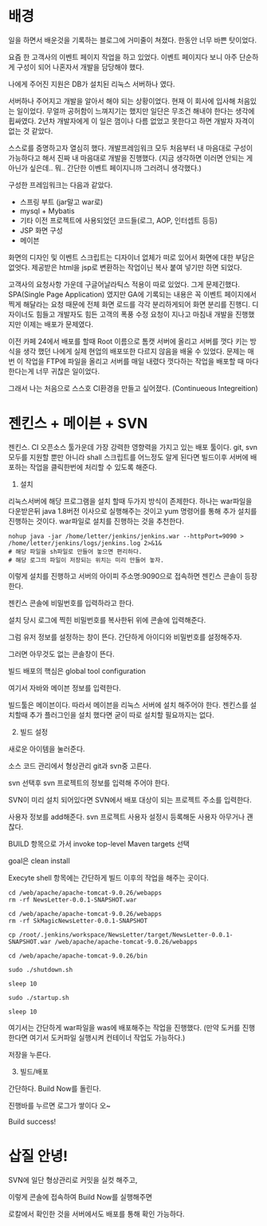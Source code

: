 # 배경

일을 하면서 배운것을 기록하는 블로그에 거미줄이 쳐졌다.
한동안 너무 바쁜 탓이었다.

요즘 한 고객사의 이벤트 페이지 작업을 하고 있었다. 
이벤트 페이지다 보니 아주 단순하게 구성이 되어 나혼자서
개발을 담당해야 했다.

나에게 주어진 지원은 DB가 설치된 리눅스 서버하나 였다.

서버하나 주어지고 개발을 알아서 해야 되는 상황이었다. 현재 이 회사에 입사해 처음있는 일이었다. 
무얼까 공허함이 느껴지기는 했지만 일단은 무조건 해내야 한다는 생각에 휩싸였다. 2년차 개발자에게
이 일은 껌이나 다름 없었고 못한다고 하면 개발자 자격이 없는 것 같았다.

스스로를 증명하고자 열심히 했다.
개발프레임워크 모두 처음부터 내 마음대로 구성이 가능하다고 해서 진짜 내 마음대로 개발을 진행했다.
(지금 생각하면 이러면 안되는 게 아닌가 싶은데.. 뭐.. 간단한 이벤트 페이지니까 그러려니 생각했다.)

구성한 프레임워크는 다음과 같았다. 

* 스프링 부트 (jar말고 war로)
* mysql + Mybatis 
* 기타 이전 프로젝트에 사용되었던 코드들(로그, AOP, 인터셉트 등등)
* JSP 화면 구성
* 메이븐

화면의 디자인 및 이벤트 스크립트는 디자이너 없체가 떠로 있어서 화면에 대한 부담은 없엇다. 제공받은 html을 jsp로 변환하는 작업이닌 복사 붙여 넣기만 하면 되었다.

고객사의 요청사항 가운데 구글어날라틱스 적용이 따로 있었다. 그게 문제긴했다. SPA(Single Page Application) 였지만 GA에 기록되는 내용은 꼭 이벤트 페이지에서 찍게 해달라는 요청 때문에 전체 화면 로드를 각각 분리하게되어 화면 분리를 진행디. 디자이너도 힘들고 개발자도 힘든 고객의 폭풍 수정 요청이 지나고 마침내 개발을 진행했지만 이제는 배포가 문제였다. 

이전 카페 24에서 배포를 할때 Root 이름으로 톰캣 서버에 올리고 서버를 껏다 키는 방식을 생각 했던 나에게 실제 현업의 배포또한 다르지 않음을 배울 수 있었다. 문제는 매번 이 작업을 FTP에 파일을 올리고 서버를 매일 내렸다 껏다하는 작업을 배포할 때 마다한다는게 너무 귀찮은 일이었다.

그래서 나는 처음으로 스스호 CI환경을 만들고 싶어졌다. (Continueous Integreition)

# 젠킨스 + 메이븐 + SVN

젠킨스. CI 오픈소스 툴가운데 가장 강력한 영향력을 가지고 있는 배포 툴이다. git, svn  모두를 지원할 뿐만 아니라 shall 스크립트를 어느정도 알게 된다면 빌드이후 서버에 배포하는 작업을 클릭한번에 처리할 수 있도록 해준다.

1. 설치

리눅스서버에 해당 프로그램을 설치 할때 두가지 방식이 존제한다. 하나는 war파일을 다운받은뒤 java 1.8버전 이사으로 실행해주는 것이고 
yum 명령어를 통해 추가 설치를 진행하는 것이다. war파일로 설치를 진행하는 것을 추천한다. 

```shell
nohup java -jar /home/letter/jenkins/jenkins.war --httpPort=9090 > /home/letter/jenkins/logs/jenkins.log 2>&1&
# 해당 파일을 sh파일로 만들어 놓으면 편리하다.
# 해당 로그의 파일이 저장되는 위치는 미리 만들어 놓자.
```

이렇게 설치를 진행하고 서버의 아이피 주소명:9090으로 접속하면 젠킨스 콘솔이 등장한다.

젠킨스 콘솔에 비밀번호를 입력하라고 한다.

설치 당시 로그에 찍힌 비밀번호를 복사한뒤
위에 콘솔에 입력해준다.

그럼 유저 정보를 설정하는 창이 뜬다. 간단하게 아이디와 비밀번호를 설정해주자.

그러면 아무것도 없는 콘솔창이 뜬다.

빌드 배포의 핵심은 global tool configuration

여기서 자바와 메이븐 정보를 입력한다.

빌드툴은 메이븐이다. 따라서 메이븐을 리눅스 서버에 설치 해주어야 한다. 젠킨스를 설치할때 추가 플러그인을 설치 했다면 굳이 따로 설치할 필요까지는 없다.


2. 빌드 설정

새로운 아이템을 눌러준다.


소스 코드 관리에서 형상관리 git과 svn중 고른다.


svn 선택후 svn 프로젝트의 정보를 입력해 주어야 한다.


SVN이 미리 설치 되어있다면 SVN에서 배포 대상이 되는 프로젝트 주소를 입력한다.


사용자 정보를 add해준다. svn 프로젝트 사용자 설정시 등록해둔 사용자 아무거나 괜찮다.


BUILD 항목으로 가서 invoke top-level Maven targets 선택

goal은 clean install


Execyte shell 항목에는 간단하게 빌드 이후의 작업을 해주는 곳이다.

```shall
cd /web/apache/apache-tomcat-9.0.26/webapps
rm -rf NewsLetter-0.0.1-SNAPSHOT.war
 
cd /web/apache/apache-tomcat-9.0.26/webapps
rm -rf SkMagicNewsLetter-0.0.1-SNAPSHOT
 
cp /root/.jenkins/workspace/NewsLetter/target/NewsLetter-0.0.1-SNAPSHOT.war /web/apache/apache-tomcat-9.0.26/webapps

cd /web/apache/apache-tomcat-9.0.26/bin

sudo ./shutdown.sh

sleep 10

sudo ./startup.sh
 
sleep 10
```

여기서는 간단하게 war파일을 was에 배포해주는 작업을 진행했다. (만약 도커를 진행한다면 여기서 도커파일 실행시켜 컨테이너 작업도 가능하다.)

저장을 누른다.


3. 빌드/배포

간단하다. Build Now를 돌린다. 

진행바를 누르면 로그가 쌓이다 오~

Build success!



# 삽질 안녕!

SVN에 일단 형상관리로 커밋을 실컷 해주고,


이렇게 콘솔에 접속하여 Build Now를 실행해주면 


로칼에서 확인한 것을 서버에서도 배포를 통해 확인 가능하다. 


